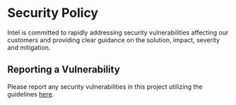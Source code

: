 # Security Policy
Intel is committed to rapidly addressing security vulnerabilities affecting
our customers and providing clear guidance on the solution, impact, severity
and mitigation.

## Reporting a Vulnerability
Please report any security vulnerabilities in this project utilizing
the guidelines
[here](https://www.intel.com/content/www/us/en/security-center/vulnerability-handling-guidelines.html).
